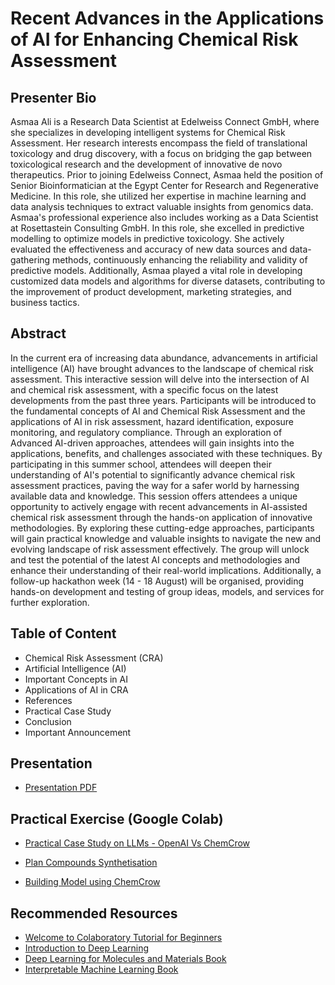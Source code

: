 # Recent Advances in the Applications of AI for Enhancing Chemical Risk Assessment

## Presenter Bio


Asmaa Ali is a Research Data Scientist at Edelweiss Connect GmbH, where she specializes in developing intelligent systems for Chemical Risk Assessment. Her research interests encompass the field of translational toxicology and drug discovery, with a focus on bridging the gap between toxicological research and the development of innovative de novo therapeutics. Prior to joining Edelweiss Connect, Asmaa held the position of Senior Bioinformatician at the Egypt Center for Research and Regenerative Medicine. In this role, she utilized her expertise in machine learning and data analysis techniques to extract valuable insights from genomics data. Asmaa's professional experience also includes working as a Data Scientist at Rosettastein Consulting GmbH. In this role, she excelled in predictive modelling to optimize models in predictive toxicology. She actively evaluated the effectiveness and accuracy of new data sources and data-gathering methods, continuously enhancing the reliability and validity of predictive models. Additionally, Asmaa played a vital role in developing customized data models and algorithms for diverse datasets, contributing to the improvement of product development, marketing strategies, and business tactics.


## Abstract

In the current era of increasing data abundance, advancements in artificial intelligence (AI) have brought advances to the landscape of chemical risk assessment. This interactive session will delve into the intersection of AI and chemical risk assessment, with a specific focus on the latest developments from the past three years. Participants will be introduced to the fundamental concepts of AI and Chemical Risk Assessment and the applications of AI in risk assessment, hazard identification, exposure monitoring, and regulatory compliance. Through an exploration of Advanced AI-driven approaches, attendees will gain insights into the applications, benefits, and challenges associated with these techniques. By participating in this summer school, attendees will deepen their understanding of AI's potential to significantly advance chemical risk assessment practices, paving the way for a safer world by harnessing available data and knowledge. This session offers attendees a unique opportunity to actively engage with recent advancements in AI-assisted chemical risk assessment through the hands-on application of innovative methodologies. By exploring these cutting-edge approaches, participants will gain practical knowledge and valuable insights to navigate the new and evolving landscape of risk assessment effectively. The group will unlock and test the potential of the latest AI concepts and methodologies and enhance their understanding of their real-world implications. Additionally, a follow-up hackathon week (14 - 18 August) will be organised, providing hands-on development and testing of group ideas, models, and services for further exploration.


## Table of Content

- Chemical Risk Assessment (CRA)
- Artificial Intelligence (AI)
- Important Concepts in AI
- Applications of AI in CRA
- References
- Practical Case Study
- Conclusion
- Important Announcement



## Presentation

- [Presentation PDF](https://github.com/asmaa-a-abdelwahab/OpenTox_Summer_School/blob/main/Recent%20Advances%20in%20Applications%20of%20AI%20for%20Enhancing%20CRA.pdf)

## Practical Exercise (Google Colab)

- [Practical Case Study on LLMs - OpenAI Vs ChemCrow](https://colab.research.google.com/drive/1HcQ9iKm_71h04MiBG3gs_1br7nCHR7xd?usp=sharing)

- [Plan Compounds Synthetisation](https://github.com/ur-whitelab/chemcrow-runs/blob/main/tasks/01_safinamide.ipynb)
- [Building Model using ChemCrow](https://github.com/ur-whitelab/chemcrow-runs/blob/main/chromaphore-rf-369.ipynb)

## Recommended Resources

- [Welcome to Colaboratory Tutorial for Beginners](https://colab.research.google.com/?utm_source=scs-index)
- [Introduction to Deep Learning ](https://github.com/dennishnf/intro-to-deep-learning)
- [Deep Learning for Molecules and Materials Book](https://github.com/whitead/dmol-book/blob/main/README.md)
- [Interpretable Machine Learning Book](https://christophm.github.io/interpretable-ml-book/)



